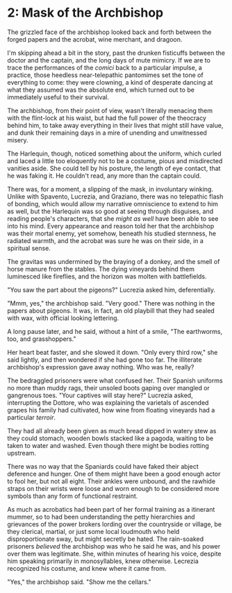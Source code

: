 # 2: Mask of the Archbishop



<!--In earlier imaginings, the archbishop was pointing a gun at them, trying to decide if he should shoot. I like the meta flavor of the outranking officer pretending to read a document in Italian.-->

The grizzled face of the archbishop looked back and forth between the forged papers and the acrobat, wine merchant, and dragoon. 

I'm skipping ahead a bit in the story, past the drunken fisticuffs between the doctor and the captain, and the long days of mute mimicry. If we are to trace the performances of the *comici* back to a particular impulse, a practice, those heedless near-telepathic pantomimes set the tone of everything to come: they were clowning, a kind of desperate dancing at what they assumed was the absolute end, which turned out to be immediately useful to their survival.

The archbishop, from their point of view, wasn't literally menacing them with the flint-lock at his waist, but had the full power of the theocracy behind him, to take away everything in their lives that might still have value, and dunk their remaining days in a mire of unending and unwitnessed misery.

The Harlequin, though, noticed something about the uniform, which curled and laced a little too eloquently not to be a costume, pious and misdirected vanities aside. She could tell by his posture, the length of eye contact, that he was faking it. He couldn't read, any more than the captain could. 

There was, for a moment, a slipping of the mask, in involuntary winking. Unlike with Spavento, Lucrezia, and Graziano, there was no telepathic flash of bonding, which would allow my narrative omniscience to extend to him as well, but the Harlequin was so good at seeing through disguises, and reading people's characters, that she *might as well* have been able to see into his mind. Every appearance and reason told her that the archbishop was their mortal enemy, yet somehow, beneath his studied sternness, he radiated warmth, and the acrobat was sure he was on their side, in a spiritual sense.
 
The gravitas was undermined by the braying of a donkey, and the smell of horse manure from the stables. The dying vineyards behind them luminesced like fireflies, and the horizon was molten with battlefields. 

"You saw the part about the pigeons?" Lucrezia asked him, deferentially. 

"Mmm, yes," the archbishop said. "Very good." There was nothing in the papers about pigeons. It was, in fact, an old playbill that they had sealed with wax, with official looking lettering.

A long pause later, and he said, without a hint of a smile, "The earthworms, too, and grasshoppers."

Her heart beat faster, and she slowed it down. "Only every third row," she said lightly, and then wondered if she had gone too far. The illiterate archbishop's expression gave away nothing. Who was he, really?

The bedraggled prisoners were what confused her. Their Spanish uniforms no more than muddy rags, their unsoled boots gaping over mangled or gangrenous toes. "Your captives will stay here?" Lucrezia asked, interrupting the Dottore, who was explaining the varietals of ascended grapes his family had cultivated, how wine from floating vineyards had a particular *terroir*.

They had all already been given as much bread dipped in watery stew as they could stomach, wooden bowls stacked like a pagoda, waiting to be taken to water and washed. Even though there might be bodies rotting upstream. 

There was no way that the Spaniards could have faked their abject deference and hunger. One of them might have been a good enough actor to fool her, but not all eight. Their ankles were unbound, and the rawhide straps on their wrists were loose and worn enough to be considered more symbols than any form of functional restraint.

As much as acrobatics had been part of her formal training as a itinerant mummer, so to had been understanding the petty hierarchies and grievances of the power brokers lording over the countryside or village, be they clerical, martial, or just some local loudmouth who held disproportionate sway, but might secretly be hated. The rain-soaked prisoners *believed* the archbishop was who he said he was, and his power over them was legitimate. She, within minutes of hearing his voice, despite him speaking primarily in monosyllables, knew otherwise. Lecrezia recognized his costume, and knew where it came from.

"Yes," the archbishop said. "Show me the cellars."
